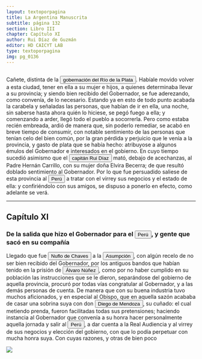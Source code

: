 ```yaml
---
layout: textoporpagina
title: La Argentina Manuscrita
subtitle: página 132
section: Libro III
chapter: Capítulo XI
author: Rui Díaz de Guzmán
editor: HD CAICYT LAB
type: textoporpagina
img: pg_0136
---
```

<div class="row">
    <div class="column">
<p>Cañete, distinta de la <a href="https://recogito.pelagios.org/document/wzqxhk0h3vpikm/part/1/edit#2cba7931-e350-4779-9827-ab0caeb2bc9a" target="_blank"><button class="balloon" data-balloon-pos="up" data-balloon-length="large" data-balloon="Refiere a la Provincia del Río de la Plata, un espacio creado a partir de las capitulaciones que firmó el primer adelantado Pedro de Mendoza con Carlos I en 1534.La misma limitaba al norte con los territorios otorgados a Diego de Almagro, ocupando una franja que se extendería entre el Mar del Sur y el Mar Océano Austral. La exploración y ocupación efectiva del terreno delimitarían el espacio de la provincia del Río de la Plata al sector atlántico y específicamente, al eje fluvial Paraná-Plata.">gobernación del Río de la Plata</button></a>. Habíale movido volver a esta ciudad, tener en ella a su mujer e hijos, a quienes determinaba llevar a su provincia; y siendo bien recibido del Gobernador, se fue aderezando, como convenía, de lo necesario. Estando ya en esto de todo punto acabada la carabela y señaladas las personas, que habían de ir en ella, una noche, sin saberse hasta ahora quién lo hiciese, se pegó fuego a ella; y comenzando a arder, llegó todo el pueblo a socorrerla. Pero como estaba recién embreada, ardió de manera que, sin poderlo remediar, se acabó en breve tiempo de consumir, con notable sentimiento de las personas que tenían celo del bien común, por la gran pérdida y perjuicio que le venía a la provincia, y gasto de plata que se había hecho: atribuyose a algunos émulos del Gobernador e interesados en el gobierno. En cuyo tiempo sucedió asimismo que el <button class="balloon" data-balloon-pos="up" data-balloon-length="large" data-balloon="Ruy Díaz de Melgarejo (Salteras de Sevilla, 1519 – Santa Fe la Vieja, 1602) fue un militar, conquistador, explorador, estadista, minero y burócrata colonial español establecido en la región del Río de la Plata. Su vida estuvo marcada por guerras, conspiraciones, persecuciones y conflictos familiares. Junto a Juan de Salazar, Alonso Riquelme de Guzmán y Diego de Abreu se opuso al gobierno asunceno de Domingo Martínez de Irala, apoyando al deportado Álvar Núñez Cabeza de Vaca. Gobernó de manera casi absoluta e independiente la antigua provincia asuncena del Guayrá, fácticamente durante 20 años, y luego de separarla de Asunción en 1575, con el título de teniente de gobernador del Guayrá unos 15 años más.">capitán Rui Díaz</button> mató, debajo de acechanzas, al Padre Hernán Carrillo, con su mujer doña Elvira Becerra; de que resultó doblado sentimiento al Gobernador. Por lo que fue persuadido saliese de esta provincia al <a href="https://recogito.pelagios.org/document/wzqxhk0h3vpikm/part/1/edit#1c49b98d-53c8-4589-93b5-424b0570d4c8" target="_blank"><button class="balloon" data-balloon-pos="up" data-balloon-length="large" data-balloon="Entendido como virreinato del Perú.">Perú</button></a> a tratar con el virrey sus negocios y el estado de ella: y confiriéndolo con sus amigos, se dispuso a ponerlo en efecto, como adelante se verá.</p><hr><h2>Capítulo XI</h2><h3>De la salida que hizo el Gobernador para el <a href="https://recogito.pelagios.org/document/wzqxhk0h3vpikm/part/1/edit#78bcbd45-a5c6-47fe-80c3-77fc5efec51d" target="_blank"><button class="balloon" data-balloon-pos="up" data-balloon-length="large" data-balloon="Entendido como virreinato del Perú.">Perú</button></a>, y gente que sacó en su compañía</h3><p>Llegado que fue <button class="balloon" data-balloon-pos="up" data-balloon-length="large" data-balloon="Ñuflo de Chaves nació en Santa Cruz de la Sierra, de Extremadura, en 1518. Llegó a territorio americano con el segundo adelantado del Río de la Plata, Don Alvar Núñez Cabeza de Vaca. Cuando la flota llega al puerto de Santa Catalina en el año 1541, ya ostentaba el grado de Capitán. Cuando el gobernador Martínez de Irala le encomienda fundar al norte de Asunción, Chaves se convierte así en General. El 26 de febrero de 1561 fundó Santa Cruz de la Sierra a orillas del arroyo Sutó. Después de fundada Santa Cruz de la Sierra, Ñuflo de Chaves se dirige a Asunción, en 1564,  para recoger a su familia. En 1550 se había casado con Doña Elvira Manrique, hija de don Francisco de Mendoza, gobernador del Río de la Plata, con quien tuvo cinco hijos: Francisco y Alvaro, ambos militares; María, Catalina y Elvira; las dos menores monjas y la mayor se casó en 1574 con un soldado de apellido Ossorio. El nieto de Ñuflo, Cap. Francisco Ossorio de Chaves, estuvo como Alcalde durante la traslación de  la ciudad, hasta su asiento definitivo a orillas del Piraí (1621).">Nuflo de Chaves</button> a la <a href="https://recogito.pelagios.org/document/wzqxhk0h3vpikm/part/1/edit#1560f422-4b83-4e6a-bd57-999873e7d909" target="_blank"><button class="balloon" data-balloon-pos="up" data-balloon-length="large" data-balloon="Es Asunción del Paraguay.">Asumpción</button></a>, con algún recelo de no ser bien recibido del Gobernador, por los antiguos bandos que habían tenido en la prisión de <button class="balloon" data-balloon-pos="up" data-balloon-length="large" data-balloon="Álvar Núñez Cabeza de Vaca (Jerez de la Frontera, 1488/1490 - Sevilla, 27 de mayo de 1559) fue un descubridor y conquistador español que exploró la costa sur de Norteamérica desde la actual Florida pasando por Alabama, Misisipi y Luisiana y se adentró en Texas, Nuevo México, Arizona​ y en el norte de México hasta llegar al Golfo de California, territorios que pasaron a anexionarse al Imperio Español dentro del Virreinato de Nueva España. El rey Carlos I de España le otorgó el título de Segundo Adelantado y lo nombró capitán general y gobernador del Río de la Plata, Paranáguazu y sus anexos.​ Fue el primer europeo del cual tenemos pruebas documentales respecto de sus exploraciones en la región de las cataratas del Iguazú. Están documentadas numerosas referencias sobre entradas que antiguos náufragos de los barcos de Juan Díaz de Solís (1470-1516) y Rodrigo de Acuña habrían realizado en la zona, siendo la más famosa la de Alejo o Aleixo García.Cabeza de Vaca llegó a la isla de Santa Catalina en 1541 y de allí entró en tierra firme con el objetivo de alcanzar la ciudad de Asunción del Paraguay. La misma se había convertido en el centro de la conquista del Río de la Plata. Si bien los conquistadores viejos de la expedición de Pedro de Mendoza aceptaron sus credenciales cuando entró en la ciudad en 1542, las políticas que Cabeza de Vaca intentó instalar en la región rápidamente entraron en conflicto con aquellas que pretendían sostener sus fundadores y primeros conquistadores. La situación se deterioró progresivamente hasta que, después de una fracasada entrada al Gran Chaco, Cabeza de Vaca fue encarcelado y luego expulsado de la provincia en 1545.Tras regresar a España, el antiguo adelantado debió responder a los procesos que contra él entablaron los conquistadores del Río de la Plata y el propio fiscal del rey, que se extendieron hasta entrada la década de 1550. Si bien Álvar Núñez no logró recuperar la gobernación del Río de la Plata, tampoco debió enfretar las penas que originalmente se le habían impuesto (multas y un temido destierro a Argel). Una clara señal de cierto beneplácito regio respecto de sus acciones en Indias es la reedición, en 1555, de su Relación (Zamora, 1542) acompañada de un nuevo libro titulado Comentarios (valladolid, 1555). Este último constituye la primera obra historiográfica de largo aliento sobre la conquista del Río de la Plata, considerando en particular el período de su gobernación.BibliografíaAdorno, Rolena; Pautz, Patrick Charles, Álvar Núñez Cabeza de Vaca. His Account, his Life, and the Expedition of Pánfilo de Narváez, Lincoln y Londres, University of Nebraska Press, 1999. Tres Tomos.FuentesÁlvar Núñez Cabeza de Vaca, La relación que dio Alvar Núñez Cabeça de Vaca de lo acaecido en las Indias en la armada donde iua por gobernador Panfhilo de Narváez desde el año veinte y siete hasta el año treinta y seis que volvió a Sevilla con tres de su compañía, Zamora, 1542.Álvar Núñez Cabeza de Vaca, La relación y comentarios del Gobernador Álvar Núñez Cabeça de Vaca, de lo acaecido en las dos jornadas que hizo a las Indias, Valladolid, 1555.">Álvaro Núñez</button>, como por no haber cumplido en su población las instrucciones que se le dieron, separándose del gobierno de aquella provincia, procuró por todas vías congratular al Gobernador, y a las demás personas de cuenta. De manera que con su buena industria tuvo muchos aficionados, y en especial al Obispo, que en aquella sazón acababa de casar una sobrina suya con don <button class="balloon" data-balloon-pos="up" data-balloon-length="large" data-balloon="Diego de Mendoza (1540-1571) fue un conquistador y colonizador español, hijo del gobernador de Asunción Francisco Mendoza y de María de Angulo. Hermano de Elvira de Mendoza, quien fue esposa de Ñuflo de Chaves. Su esposa fue Ana de la Torre, sobrina del Obispo del Paraguay.">Diego de Mendoza</button>, su cuñado: el cual metiendo prenda, fueron facilitadas todas sus pretensiones; haciendo instancia al Gobernador que convenía a su honra hacer personalmente aquella jornada y salir al <a href="https://recogito.pelagios.org/document/wzqxhk0h3vpikm/part/1/edit#60e57b06-6290-49e6-b4f3-585dcf0eacd9" target="_blank"><button class="balloon" data-balloon-pos="up" data-balloon-length="large" data-balloon="Entendido como virreinato del Perú.">Perú</button></a>, a dar cuenta a la Real Audiencia y al virrey de sus negocios y elección del gobierno, con que lo podía perpetuar con mucha honra suya. Con cuyas razones, y otras de bien poco </p></div>

<div class="column">
<a href="{{site.baseurl}}/assets/img/argentina_manuscrita/{{page.img}}.jpg"><img src="{{site.baseurl}}/assets/img/argentina_manuscrita/{{page.img}}.jpg"></a>
</div>
</div>
